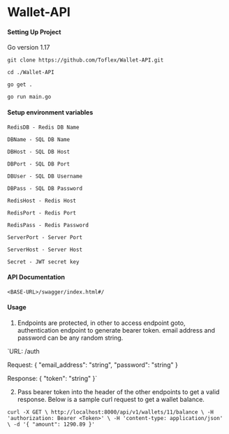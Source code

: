 # Wallet-API


#### Setting Up Project

Go version 1.17
    
    git clone https://github.com/Toflex/Wallet-API.git
    
    cd ./Wallet-API
    
    go get .
    
    go run main.go

#### Setup environment variables

`RedisDB - Redis DB Name`

`DBName - SQL DB Name`

`DBHost - SQL DB Host`

`DBPort - SQL DB Port`

`DBUser - SQL DB Username`

`DBPass - SQL DB Password`

`RedisHost - Redis Host`

`RedisPort - Redis Port`

`RedisPass - Redis Password`

`ServerPort - Server Port`

`ServerHost - Server Host`

`Secret - JWT secret key`


#### API Documentation
`<BASE-URL>/swagger/index.html#/`


#### Usage
1. Endpoints are protected, in other to access endpoint goto, authentication endpoint to generate bearer token. email address and password can be any random string.

`URL: <BASE-URL>/auth

Request:
{
   "email_address": "string",
   "password": "string"
}

Response: 
{
   "token": "string"
}`


2. Pass bearer token into the header of the other endpoints to get a valid response.
Below is a sample curl request to get a wallet balance.

`curl -X GET \
   http://localhost:8000/api/v1/wallets/11/balance \
   -H 'authorization: Bearer <Token>' \
   -H 'content-type: application/json' \
   -d '{
   "amount": 1290.89
   }'`


